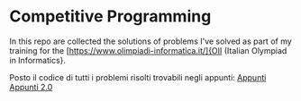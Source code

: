 # Competitive Programming

In this repo are collected the solutions of problems I've solved as part of my training for the [https://www.olimpiadi-informatica.it/]{OII (Italian Olympiad in Informatics}.

Posto il codice di tutti i problemi risolti trovabili negli appunti:
[Appunti](https://docs.google.com/document/d/1vP0bBrg6piIZxfkjJVmWQSFAIC9XoP5iAeK_Glv_8K0/edit?usp=sharing)
[Appunti 2.0](https://docs.google.com/document/d/1ImULS62rwmQMRuGroFoUZ4Sq1sJ91idMmE3fOB3_hKg/edit?usp=sharing)
